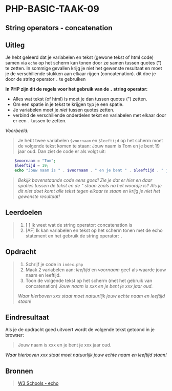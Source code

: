 # PHP-BASIC-TAAK-09
## String operators - concatenation
## Uitleg
Je hebt geleerd dat je variabelen en tekst (gewone tekst of html code) samen via `echo` op het scherm kan tonen door ze samen tussen quotes (") te zetten. In sommige gevallen krijg je niet het gewenste resultaat en moet je de verschillende stukken aan elkaar rijgen (concatenation). dit doe je door de string operator `.` te gebruiken

**In PHP zijn dit de regels voor het gebruik van de `.` string operator:**
* Alles wat tekst (of html) is moet je dan tussen quotes (") zetten.
* Om een spatie in je tekst te krijgen typ je een spatie.
* Je variabelen moet je _niet_ tussen quotes zetten.
* verbind de verschillende onderdelen tekst en variabelen met elkaar door er een `.` tussen te zetten.

_Voorbeeld:_  
>Je hebt twee variabelen `$voornaam` en `$leeftijd` op het scherm moet de volgende tekst komen te staan: Jouw naam is Tom en je bent 19 jaar oud. Dan ziet de code er als volgt uit:
```php
    $voornaam = "Tom";
    $leeftijd = 19;
    echo "Jouw naam is " . $voornaam . " en je bent " . $leeftijd . " jaar oud.";
```
>_Bekijk bovenstaande code eens goed! Zie je dat er hier en daar spaties tussen de tekst en de " staan zoals na het woordje is? Als je dit niet doet komt alle tekst tegen elkaar te staan en krijg je niet het gewenste resultaat!_
>
## Leerdoelen
>1. [ ] Ik weet wat de string operator: concatenation is
>2. [AF] Ik kan variabelen en tekst op het scherm tonen met de echo statement en het gebruik de string operator: `.`

## Opdracht
>1. Schrijf je code in `index.php`
>2. Maak 2 variabelen aan: _leeftijd_ en _voornaam_ geef als waarde jouw naam en leeftijd.
>3. Toon de volgende tekst op het scherm (met het gebruik van concatenation) _Jouw naam is xxx en je bent je xxx jaar oud._
>
>_Waar hierboven xxx staat moet natuurlijk jouw echte naam en leeftijd staan!_

## Eindresultaat
Als je de opdracht goed uitvoert wordt de volgende tekst getoond in je browser: 
>Jouw naam is xxx en je bent je xxx jaar oud.  
>
_Waar hierboven xxx staat moet natuurlijk jouw echte naam en leeftijd staan!_

## Bronnen
>[W3 Schools - echo](https://www.w3schools.com/php/php_echo_print.asp)